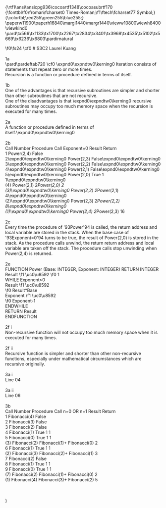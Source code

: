 {\rtf1\ansi\ansicpg936\cocoartf1348\cocoasubrtf170
{\fonttbl\f0\froman\fcharset0 Times-Roman;\f1\ftech\fcharset77 Symbol;}
{\colortbl;\red255\green255\blue255;}
\paperw11900\paperh16840\margl1440\margr1440\vieww10800\viewh8400\viewkind0
\pard\tx566\tx1133\tx1700\tx2267\tx2834\tx3401\tx3968\tx4535\tx5102\tx5669\tx6236\tx6803\pardirnatural

\f0\fs24 \cf0 # S3C2 Laurel Kuang\
\
1a\
\pard\pardeftab720
\cf0 \expnd0\expndtw0\kerning0
Iteration consists of statements that repeat zero or more times. \
Recursion is a function or procedure defined in terms of itself.\
\
1b\
One of the advantages is that recursive subroutines are simpler and shorter than other subroutines that are not recursive. \
One of the disadvantages is that \expnd0\expndtw0\kerning0
recursive subroutines may occupy too much memory space when the recursion is executed for many times.\
\
2a\
A function or procedure defined in terms of itself.\expnd0\expndtw0\kerning0
\
\
2b\
Call Number        Procedure Call        Exponent=0          Result               Return\
1                           Power(2,4)                  False                 \
2\expnd0\expndtw0\kerning0
                           Power(2,3)                  False\expnd0\expndtw0\kerning0
\
3\expnd0\expndtw0\kerning0
                           Power(2,2)                  False\expnd0\expndtw0\kerning0
\
4\expnd0\expndtw0\kerning0
                           Power(2,1)                  False\expnd0\expndtw0\kerning0
\
5\expnd0\expndtw0\kerning0
                           Power(2,0)                  True                     1                        1\expnd0\expndtw0\kerning0
\
(4)                         Power(2,1)                                       2*Power(2,0)           2\
(3)\expnd0\expndtw0\kerning0
                         Power(2,2)                                       2*Power(2,1)           4\expnd0\expndtw0\kerning0
\
(2)\expnd0\expndtw0\kerning0
                         Power(2,3)                                       2*Power(2,2)           8\expnd0\expndtw0\kerning0
\
(1)\expnd0\expndtw0\kerning0
                         Power(2,4)                                       2*Power(2,3)          16\
\
2c\
Every time the procedure of \'93Power\'94 is called, the return address and local variable are stored in the stack. When the base case of \'93Exponent=0\'94 turns to be true, the result of Power(2,0) is stored in the stack. As the procedure calls unwind, the return return address and local variable are taken off the stack. The procedure calls stop unwinding when Power(2,4) is returned.\
\
2e\
FUNCTION Power (Base: INTEGER, Exponent: INTEGER) RETURN INTEGER\
    Result 
\f1 \uc0\u8592 
\f0  1\
    WHILE Exponent>0\
          Result 
\f1 \uc0\u8592  
\f0 Result*Base\
          Exponent 
\f1 \uc0\u8592  
\f0 Exponent-1\
    ENDWHILE\
    RETURN Result\
ENDFUNCTION\
\
2f i\
Non-recursive function will not occupy too much memory space when it is executed for many times.\
\
2f ii\
Recursive function is simpler and shorter than other non-recursive functions, especially under mathematical circumstances which are recursive originally.\
\
3a i\
Line 04\
\
3a ii\
Line 06\
\
3b\
Call Number        Procedure Call         n=0 OR n=1                       Result                          Return\
1                           Fibonacci(4)                 False               \
2                           Fibonacci(3)                 False                \
3                           Fibonacci(2)                 False                  \
4                           Fibonacci(1)                 True                                  1                                     1\
5                           Fibonacci(0)                 True                                  1                                     1\
(3)                        Fibonacci(2)                                        Fibonacci(1)+ Fibonacci(0)              2\
6                           Fibonacci(1)                 True                                  1                                     1              \
(2)                         Fibonacci(3)                                       Fibonacci(2)+ Fibonacci(1)              3                \
7                           Fibonacci(2)                 False                                      \
8                           Fibonacci(1)                 True                                  1                                     1\
9                           Fibonacci(0)                 True                                  1                                     1\
(7)                         Fibonacci(2)                                        Fibonacci(1)+ Fibonacci(0)             2\
(1)                         Fibonacci(4)                                        Fibonacci(3)+ Fibonacci(2)             5\
\
\
\
}